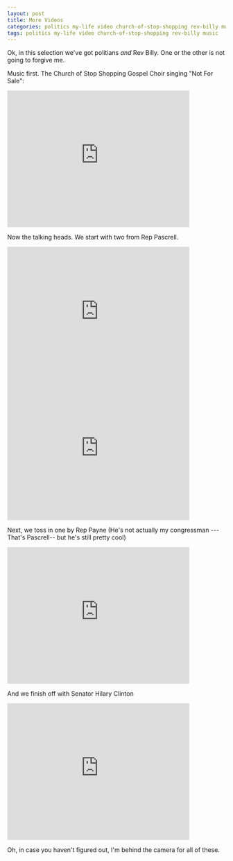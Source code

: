 ```yaml
---
layout: post
title: More Videos
categories: politics my-life video church-of-stop-shopping rev-billy music
tags: politics my-life video church-of-stop-shopping rev-billy music
---
```

Ok, in this selection we've got politians *and* Rev Billy. One or the other is not going to forgive me.

Music first.  The Church of Stop Shopping Gospel Choir singing "Not For Sale":

<iframe width="420" height="315" src="http://www.youtube.com/embed/CD9x4IrnJgY" frameborder="0" allowfullscreen="true">    </iframe> 

Now the talking heads.  We start with two from Rep Pascrell.

<iframe width="420" height="315" src="http://www.youtube.com/embed/RykiTZ1nWY4" frameborder="0" allowfullscreen="true">    </iframe> 
<iframe width="420" height="315" src="http://www.youtube.com/embed/7K8nqh2eCns" frameborder="0" allowfullscreen="true">    </iframe> 

Next, we toss in one by Rep Payne (He's not actually my congressman --- That's Pascrell-- but he's still pretty cool)

<iframe width="420" height="315" src="http://www.youtube.com/embed/FGTSCMXpHlI" frameborder="0" allowfullscreen="true">    </iframe> 

And we finish off with Senator Hilary Clinton

<iframe width="420" height="315" src="http://www.youtube.com/embed/6g5cxPmwKB8" frameborder="0" allowfullscreen="true">    </iframe> 

Oh, in case you haven't figured out, I'm behind the camera for all of these.
